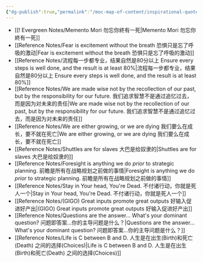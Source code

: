 ```yaml
---
{"dg-publish":true,"permalink":"/moc-map-of-content/inspirational-quotes/"}
---
```



- [[! Evergreen Notes/Memento Mori 勿忘你終有一死\|Memento Mori 勿忘你終有一死]]
- [[Reference Notes/Fear is excitement without the breath 恐惧只是忘了呼吸的激动\|Fear is excitement without the breath 恐惧只是忘了呼吸的激动]]
- [[Reference Notes/流程每一步都专业，结果自然是80分以上 Ensure every steps is well done, and the result is at least 80%\|流程每一步都专业，结果自然是80分以上 Ensure every steps is well done, and the result is at least 80%]]
- [[Reference Notes/We are made wise not by the recollection of our past, but by the responsibility for our future. 我们追求智慧不是通过追忆过去，而是因为对未来的责任\|We are made wise not by the recollection of our past, but by the responsibility for our future. 我们追求智慧不是通过追忆过去，而是因为对未来的责任]]
- [[Reference Notes/We are either growing, or we are dying 我们要么在成长，要不就在死亡\|We are either growing, or we are dying 我们要么在成长，要不就在死亡]]
- [[Reference Notes/Shuttles are for slaves 大巴是给奴隶的\|Shuttles are for slaves 大巴是给奴隶的]]
- [[Reference Notes/Foresight is anything we do _prior_ to strategic planning. 前瞻是所有在战略规划之前做的事情\|Foresight is anything we do _prior_ to strategic planning. 前瞻是所有在战略规划之前做的事情]]
- [[Reference Notes/Stay in Your head, You're Dead. 不付诸行动，你就是死人一个\|Stay in Your head, You're Dead. 不付诸行动，你就是死人一个]]
- [[Reference Notes/(GIGO) Great inputs promote great outputs 好输入促进好产出\|(GIGO) Great inputs promote great outputs 好输入促进好产出]]
- [[Reference Notes/Questions are the answer... What's your dominant question?  问题即答案...你的主导问题是什么？\|Questions are the answer... What's your dominant question?  问题即答案...你的主导问题是什么？]]
- [[Reference Notes/Life is C between B and D. 人生是在出生(Birth)和死亡(Death) 之间的选择(Choices)\|Life is C between B and D. 人生是在出生(Birth)和死亡(Death) 之间的选择(Choices)]]


